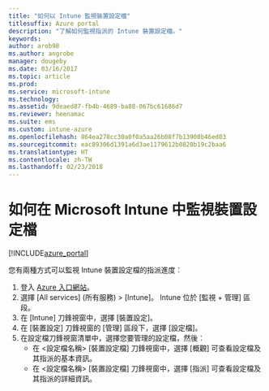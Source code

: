 ```yaml
---
title: "如何以 Intune 監視裝置設定檔"
titlesuffix: Azure portal
description: "了解如何監視指派的 Intune 裝置設定檔。"
keywords: 
author: arob98
ms.author: angrobe
manager: dougeby
ms.date: 03/16/2017
ms.topic: article
ms.prod: 
ms.service: microsoft-intune
ms.technology: 
ms.assetid: 9deaed87-fb4b-4689-ba88-067bc61686d7
ms.reviewer: heenamac
ms.suite: ems
ms.custom: intune-azure
ms.openlocfilehash: 864ea278cc30a0f0a5aa26b08f7b13908b46ed03
ms.sourcegitcommit: eac89306d1391a6d3ae1179612b0820b19c2baa6
ms.translationtype: HT
ms.contentlocale: zh-TW
ms.lasthandoff: 02/23/2018
---
```

# <a name="how-to-monitor-device-profiles-in-microsoft-intune"></a>如何在 Microsoft Intune 中監視裝置設定檔

[!INCLUDE[azure_portal](./includes/azure_portal.md)]

您有兩種方式可以監視 Intune 裝置設定檔的指派進度︰


1. 登入 [Azure 入口網站](https://portal.azure.com)。
2. 選擇 [All services] (所有服務) > [Intune]。 Intune 位於 [監視 + 管理] 區段。
3. 在 [Intune] 刀鋒視窗中，選擇 [裝置設定]。
2. 在 [裝置設定] 刀鋒視窗的 [管理] 區段下，選擇 [設定檔]。
2. 在設定檔刀鋒視窗清單中，選擇您要管理的設定檔，然後︰
    - 在 <設定檔名稱> [裝置設定檔] 刀鋒視窗中，選擇 [概觀] 可查看設定檔及其指派的基本資訊。
    - 在 <設定檔名稱> [裝置設定檔] 刀鋒視窗中，選擇 [指派] 可查看設定檔及其指派的詳細資訊。

